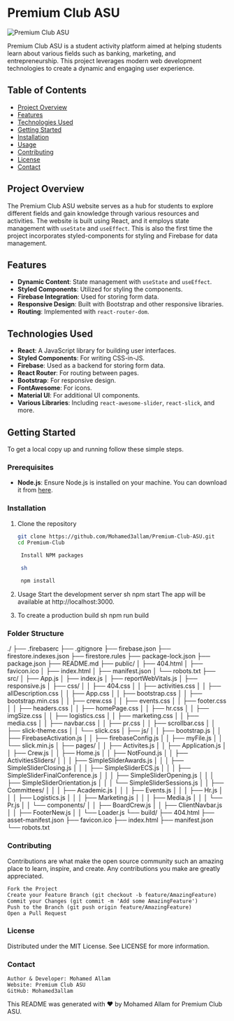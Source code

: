 # Premium Club ASU

![Premium Club ASU](https://premium-club-asu.com/logo.png)

Premium Club ASU is a student activity platform aimed at helping students learn about various fields such as banking, marketing, and entrepreneurship. This project leverages modern web development technologies to create a dynamic and engaging user experience.

## Table of Contents
- [Project Overview](#project-overview)
- [Features](#features)
- [Technologies Used](#technologies-used)
- [Getting Started](#getting-started)
- [Installation](#installation)
- [Usage](#usage)
- [Contributing](#contributing)
- [License](#license)
- [Contact](#contact)

## Project Overview
The Premium Club ASU website serves as a hub for students to explore different fields and gain knowledge through various resources and activities. The website is built using React, and it employs state management with `useState` and `useEffect`. This is also the first time the project incorporates styled-components for styling and Firebase for data management.

## Features
- **Dynamic Content**: State management with `useState` and `useEffect`.
- **Styled Components**: Utilized for styling the components.
- **Firebase Integration**: Used for storing form data.
- **Responsive Design**: Built with Bootstrap and other responsive libraries.
- **Routing**: Implemented with `react-router-dom`.

## Technologies Used
- **React**: A JavaScript library for building user interfaces.
- **Styled Components**: For writing CSS-in-JS.
- **Firebase**: Used as a backend for storing form data.
- **React Router**: For routing between pages.
- **Bootstrap**: For responsive design.
- **FontAwesome**: For icons.
- **Material UI**: For additional UI components.
- **Various Libraries**: Including `react-awesome-slider`, `react-slick`, and more.

## Getting Started
To get a local copy up and running follow these simple steps.

### Prerequisites
- **Node.js**: Ensure Node.js is installed on your machine. You can download it from [here](https://nodejs.org/).

### Installation
1. Clone the repository
   ```sh
   git clone https://github.com/Mohamed3allam/Premium-Club-ASU.git
   cd Premium-Club

    Install NPM packages

    sh

    npm install

2. Usage
    Start the development server
    sh
    npm start
    The app will be available at http://localhost:3000.

3. To create a production build
    sh
    npm run build

### Folder Structure

./
├── .firebaserc
├── .gitignore
├── firebase.json
├── firestore.indexes.json
├── firestore.rules
├── package-lock.json
├── package.json
├── README.md
├── public/
│   ├── 404.html
│   ├── favicon.ico
│   ├── index.html
│   ├── manifest.json
│   └── robots.txt
├── src/
│   ├── App.js
│   ├── index.js
│   ├── reportWebVitals.js
│   ├── responsive.js
│   ├── css/
│   │   ├── 404.css
│   │   ├── activities.css
│   │   ├── allDescription.css
│   │   ├── App.css
│   │   ├── bootstrap.css
│   │   ├── bootstrap.min.css
│   │   ├── crew.css
│   │   ├── events.css
│   │   ├── footer.css
│   │   ├── headers.css
│   │   ├── homePage.css
│   │   ├── hr.css
│   │   ├── imgSize.css
│   │   ├── logistics.css
│   │   ├── marketing.css
│   │   ├── media.css
│   │   ├── navbar.css
│   │   ├── pr.css
│   │   ├── scrollbar.css
│   │   ├── slick-theme.css
│   │   └── slick.css
│   ├── js/
│   │   ├── bootstrap.js
│   │   ├── FirebaseActivation.js
│   │   ├── firebaseConfig.js
│   │   ├── myFile.js
│   │   └── slick.min.js
│   ├── pages/
│   │   ├── Activites.js
│   │   ├── Application.js
│   │   ├── Crew.js
│   │   ├── Home.js
│   │   ├── NotFound.js
│   │   ├── ActivitiesSliders/
│   │   │   ├── SimpleSliderAwards.js
│   │   │   ├── SimpleSliderClosing.js
│   │   │   ├── SimpleSliderECS.js
│   │   │   ├── SimpleSliderFinalConference.js
│   │   │   ├── SimpleSliderOpening.js
│   │   │   ├── SimpleSliderOrientation.js
│   │   │   └── SimpleSliderSessions.js
│   │   ├── Committees/
│   │   │   ├── Academic.js
│   │   │   ├── Events.js
│   │   │   ├── Hr.js
│   │   │   ├── Logistics.js
│   │   │   ├── Marketing.js
│   │   │   ├── Media.js
│   │   │   └── Pr.js
│   │   └── components/
│   │       ├── BoardCrew.js
│   │       ├── ClientNavbar.js
│   │       ├── FooterNew.js
│   │       └── Loader.js
└── build/
    ├── 404.html
    ├── asset-manifest.json
    ├── favicon.ico
    ├── index.html
    ├── manifest.json
    └── robots.txt


### Contributing

Contributions are what make the open source community such an amazing place to learn, inspire, and create. Any contributions you make are greatly appreciated.

    Fork the Project
    Create your Feature Branch (git checkout -b feature/AmazingFeature)
    Commit your Changes (git commit -m 'Add some AmazingFeature')
    Push to the Branch (git push origin feature/AmazingFeature)
    Open a Pull Request

### License

Distributed under the MIT License. See LICENSE for more information.

### Contact

    Author & Developer: Mohamed Allam
    Website: Premium Club ASU
    GitHub: Mohamed3allam



This README was generated with ❤️ by Mohamed Allam for Premium Club ASU.